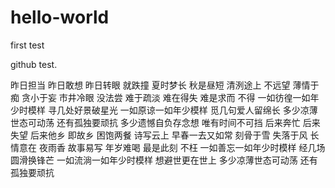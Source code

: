 # hello-world
first test

github test.

昨日担当 昨日敢想
昨日转眼 就跌撞
夏时梦长 秋是昼短
清洌途上 不远望
薄情于痴 贪小于妄
市井冷眼 没法尝
难于疏淡 难在得失
难是求而 不得
一如彷徨一如年少时模样
寻几处好景破星光
一如原谅一如年少模样
觅几句爱人留绵长
多少凉薄世态可动荡
还有孤独要顽抗
多少遗憾自负存念想
唯有时间不可挡
后来奔忙 后来失望
后来他乡 即故乡
困饱两餐 诗写云上
早春一去又如常
刻骨于雪 失落于风
长情意在 夜雨香
故事易写 年岁难喝
最是此刻 不枉
一如善忘一如年少时模样
经几场圆滑换锋芒
一如流淌一如年少时模样
想避世更在世上
多少凉薄世态可动荡
还有孤独要顽抗
